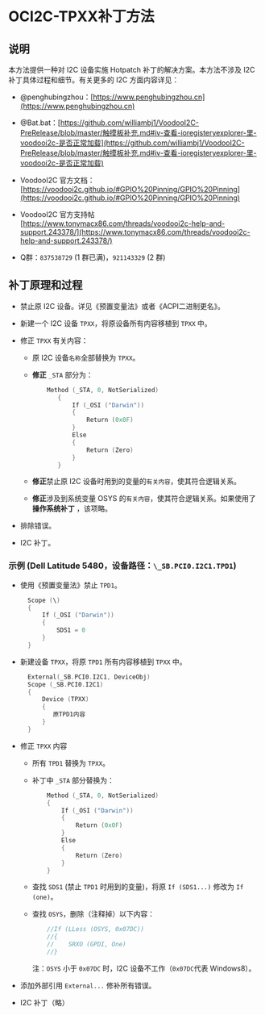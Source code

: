 # OCI2C-TPXX补丁方法

## 说明

本方法提供一种对 I2C 设备实施 Hotpatch 补丁的解决方案。本方法不涉及 I2C 补丁具体过程和细节。有关更多的 I2C 方面内容详见：

- @penghubingzhou：[https://www.penghubingzhou.cn](https://www.penghubingzhou.cn)

- @Bat.bat：[https://github.com/williambj1/VoodooI2C-PreRelease/blob/master/触摸板补充.md#iv-查看-ioregisteryexplorer-里-voodooi2c-是否正常加载](https://github.com/williambj1/VoodooI2C-PreRelease/blob/master/触摸板补充.md#iv-查看-ioregisteryexplorer-里-voodooi2c-是否正常加载)

- VoodooI2C 官方文档：[https://voodooi2c.github.io/#GPIO%20Pinning/GPIO%20Pinning](https://voodooi2c.github.io/#GPIO%20Pinning/GPIO%20Pinning)

- VoodooI2C 官方支持帖 [https://www.tonymacx86.com/threads/voodooi2c-help-and-support.243378/](https://www.tonymacx86.com/threads/voodooi2c-help-and-support.243378/)

- Q群：`837538729` (1 群已满)，`921143329` (2 群)

## 补丁原理和过程

- 禁止原 I2C 设备。详见《预置变量法》或者《ACPI二进制更名》。

- 新建一个 I2C 设备 `TPXX`，将原设备所有内容移植到 `TPXX` 中。

- 修正 `TPXX` 有关内容：

  - 原 I2C 设备`名称`全部替换为 `TPXX`。

  - **修正** `_STA` 部分为：

    ```Swift
        Method (_STA, 0, NotSerialized)
           {
               If (_OSI ("Darwin"))
               {
                   Return (0x0F)
               }
               Else
               {
                   Return (Zero)
               }
           }
    ```

  - **修正**禁止原 I2C 设备时用到的变量的`有关内容`，使其符合逻辑关系。

  - **修正**涉及到系统变量 OSYS 的`有关内容`，使其符合逻辑关系。如果使用了 **操作系统补丁** ，该项略。

- 排除错误。

- I2C 补丁。

### 示例 (Dell Latitude 5480，设备路径：`\_SB.PCI0.I2C1.TPD1`)

- 使用《预置变量法》禁止 `TPD1`。

  ```Swift
    Scope (\)
    {
        If (_OSI ("Darwin"))
        {
            SDS1 = 0
        }
    }
  ```

- 新建设备 `TPXX`，将原 `TPD1` 所有内容移植到 `TPXX` 中。

  ```Swift
    External(_SB.PCI0.I2C1, DeviceObj)
    Scope (_SB.PCI0.I2C1)
    {
        Device (TPXX)
        {
           原TPD1内容
        }
    }
  ```

- 修正 `TPXX` 内容

  - 所有 `TPD1` 替换为 `TPXX`。
  
  - 补丁中 `_STA` 部分替换为：
  
    ```Swift
        Method (_STA, 0, NotSerialized)
        {
            If (_OSI ("Darwin"))
            {
                Return (0x0F)
            }
            Else
            {
                Return (Zero)
            }
        }
    ```
  
  - 查找 `SDS1` (禁止 `TPD1` 时用到的变量)，将原 `If (SDS1...)` 修改为 `If (one)`。
  
  - 查找 `OSYS`，删除（注释掉）以下内容：
  
    ```Swift
        //If (LLess (OSYS, 0x07DC))
        //{
        //    SRXO (GPDI, One)
        //}
    ```
  
    注：`OSYS` 小于 `0x07DC` 时，I2C 设备不工作（`0x07DC`代表 Windows8）。
  
- 添加外部引用 `External...` 修补所有错误。

- I2C 补丁（略）
